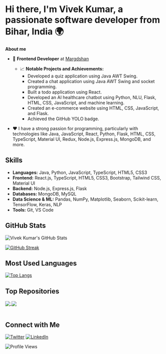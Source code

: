 # Hi there, I'm **Vivek Kumar**, a passionate software developer from Bihar, India 🌍

**About me**

- 💼 **Frontend Developer** at [Margdshan](https://marg-darshan.com/)
  - 📈 **Notable Projects and Achievements:**
    - Developed a quiz application using Java AWT Swing.
    - Created a chat application using Java AWT Swing and socket programming.
    - Built a todo application using React.
    - Developed an AI healthcare chatbot using Python, NLU, Flask, HTML, CSS, JavaScript, and machine learning.
    - Created an e-commerce website using HTML, CSS, JavaScript, and Flask.
    - Achieved the GitHub YOLO badge.

- ❤️ I have a strong passion for programming, particularly with technologies like Java, JavaScript, React, Python, Flask, HTML, CSS, TypeScript, Material UI, Redux, Node.js, Express.js, MongoDB, and more.

## Skills

- **Languages:** Java, Python, JavaScript, TypeScript, HTML5, CSS3
- **Frontend:** React.js, TypeScript, HTML5, CSS3, Bootstrap, Tailwind CSS, Material UI
- **Backend:** Node.js, Express.js, Flask
- **Databases:** MongoDB, MySQL
- **Data Science & ML:** Pandas, NumPy, Matplotlib, Seaborn, Scikit-learn, TensorFlow, Keras, NLP
- **Tools:** Git, VS Code

## GitHub Stats

![Vivek Kumar's GitHub Stats](https://github-readme-stats.vercel.app/api?username=Bholuvivek&show_icons=true&theme=dark)

[![GitHub Streak](https://streak-stats.demolab.com/?user=Bholuvivek)](https://git.io/streak-stats)

## Most Used Languages

[![Top Langs](https://github-readme-stats.vercel.app/api/top-langs/?username=Bholuvivek&layout=compact&theme=dark)](https://github.com/Bholuvivek/github-readme-stats)

## Top Repositories

<a href="https://github.com/Bholuvivek/SPFD">
  <img align="center" src="https://github-readme-stats.vercel.app/api/pin/?username=Bholuvivek&repo=SPFD&theme=buefy" />
</a>

<a href="https://github.com/Bholuvivek/React-Projects">
  
  <img align="center" src="https://github-readme-stats.vercel.app/api/pin/?username=Bholuvivek&repo=React-Projects&theme=buefy" />
</a>

<br />
<br />

## Connect with Me

[![Twitter](https://img.icons8.com/color/48/000000/twitter--v1.png)](https://twitter.com/BholuVivek)
[![LinkedIn](https://img.icons8.com/color/48/000000/linkedin-circled--v1.png)](https://www.linkedin.com/in/vivekbholu/)

![Profile Views](https://komarev.com/ghpvc/?username=Bholuvivek)

